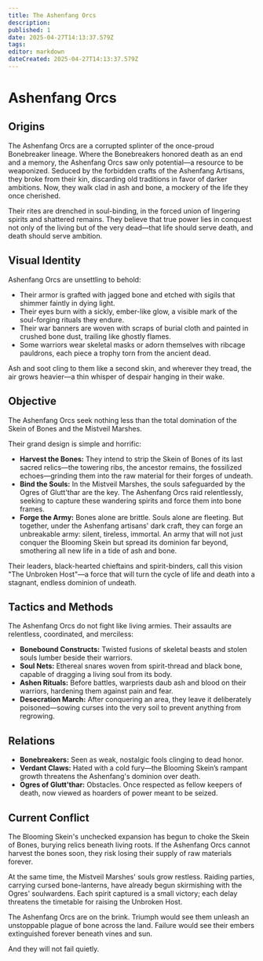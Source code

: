 ```yaml
---
title: The Ashenfang Orcs
description: 
published: 1
date: 2025-04-27T14:13:37.579Z
tags: 
editor: markdown
dateCreated: 2025-04-27T14:13:37.579Z
---
```


# Ashenfang Orcs

## Origins

The Ashenfang Orcs are a corrupted splinter of the once-proud Bonebreaker lineage. Where the Bonebreakers honored death as an end and a memory, the Ashenfang Orcs saw only potential—a resource to be weaponized. Seduced by the forbidden crafts of the Ashenfang Artisans, they broke from their kin, discarding old traditions in favor of darker ambitions. Now, they walk clad in ash and bone, a mockery of the life they once cherished.

Their rites are drenched in soul-binding, in the forced union of lingering spirits and shattered remains. They believe that true power lies in conquest not only of the living but of the very dead—that life should serve death, and death should serve ambition.

## Visual Identity

Ashenfang Orcs are unsettling to behold:

- Their armor is grafted with jagged bone and etched with sigils that shimmer faintly in dying light.
- Their eyes burn with a sickly, ember-like glow, a visible mark of the soul-forging rituals they endure.
- Their war banners are woven with scraps of burial cloth and painted in crushed bone dust, trailing like ghostly flames.
- Some warriors wear skeletal masks or adorn themselves with ribcage pauldrons, each piece a trophy torn from the ancient dead.

Ash and soot cling to them like a second skin, and wherever they tread, the air grows heavier—a thin whisper of despair hanging in their wake.

## Objective

The Ashenfang Orcs seek nothing less than the total domination of the Skein of Bones and the Mistveil Marshes.

Their grand design is simple and horrific:

- **Harvest the Bones:** They intend to strip the Skein of Bones of its last sacred relics—the towering ribs, the ancestor remains, the fossilized echoes—grinding them into the raw material for their forges of undeath.
- **Bind the Souls:** In the Mistveil Marshes, the souls safeguarded by the Ogres of Glutt'thar are the key. The Ashenfang Orcs raid relentlessly, seeking to capture these wandering spirits and force them into bone frames.
- **Forge the Army:** Bones alone are brittle. Souls alone are fleeting. But together, under the Ashenfang artisans' dark craft, they can forge an unbreakable army: silent, tireless, immortal. An army that will not just conquer the Blooming Skein but spread its dominion far beyond, smothering all new life in a tide of ash and bone.

Their leaders, black-hearted chieftains and spirit-binders, call this vision "The Unbroken Host"—a force that will turn the cycle of life and death into a stagnant, endless dominion of undeath.

## Tactics and Methods

The Ashenfang Orcs do not fight like living armies. Their assaults are relentless, coordinated, and merciless:

- **Bonebound Constructs:** Twisted fusions of skeletal beasts and stolen souls lumber beside their warriors.
- **Soul Nets:** Ethereal snares woven from spirit-thread and black bone, capable of dragging a living soul from its body.
- **Ashen Rituals:** Before battles, warpriests daub ash and blood on their warriors, hardening them against pain and fear.
- **Desecration March:** After conquering an area, they leave it deliberately poisoned—sowing curses into the very soil to prevent anything from regrowing.

## Relations

- **Bonebreakers:** Seen as weak, nostalgic fools clinging to dead honor.
- **Verdant Claws:** Hated with a cold fury—the Blooming Skein’s rampant growth threatens the Ashenfang's dominion over death.
- **Ogres of Glutt'thar:** Obstacles. Once respected as fellow keepers of death, now viewed as hoarders of power meant to be seized.

## Current Conflict

The Blooming Skein's unchecked expansion has begun to choke the Skein of Bones, burying relics beneath living roots. If the Ashenfang Orcs cannot harvest the bones soon, they risk losing their supply of raw materials forever.

At the same time, the Mistveil Marshes' souls grow restless. Raiding parties, carrying cursed bone-lanterns, have already begun skirmishing with the Ogres' soulwardens. Each spirit captured is a small victory; each delay threatens the timetable for raising the Unbroken Host.

The Ashenfang Orcs are on the brink. Triumph would see them unleash an unstoppable plague of bone across the land. Failure would see their embers extinguished forever beneath vines and sun.

And they will not fail quietly.